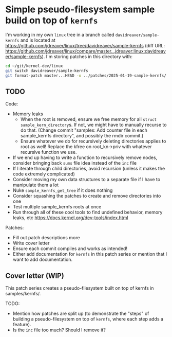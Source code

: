 # Simple pseudo-filesystem sample build on top of `kernfs`

I'm working in my own `linux` tree in a branch called `davidreaver/sample-kernfs` and is located at <https://github.com/jdreaver/linux/tree/davidreaver/sample-kernfs> (diff URL: <https://github.com/jdreaver/linux/compare/master...jdreaver:linux:davidreaver/sample-kernfs>). I'm storing patches in this directory with:

```sh
cd ~/git/kernel-dev/linux
git switch davidreaver/sample-kernfs
git format-patch master...HEAD -o ../patches/2025-01-19-sample-kernfs/
```

## TODO

Code:

- Memory leaks
  - When the root is removed, ensure we free memory for all `struct sample_kern_directory`s. If not, we might have to manually recurse to do that. (Change commit "samples: Add counter file in each sample_kernfs directory", and possibly the rmdir commit.)
  - Ensure whatever we do for recursively deleting directories applies to root as well! Replace the kfree on root_kn->priv with whatever recursive function we use.
- If we end up having to write a function to recursively remove nodes, consider bringing back `sums` file idea instead of the `inc` file
- If I iterate through child directories, avoid recursion (unless it makes the code extremely complicated)
- Consider moving my own data structures to a separate file if I have to manipulate them a lot
- Nuke `sample_kernfs_get_tree` if it does nothing
- Consider squashing the patches to create and remove directories into one
- Test multiple sample_kernfs roots at once
- Run through all of these cool tools to find undefined behavior, memory leaks, etc <https://docs.kernel.org/dev-tools/index.html>

Patches:

- Fill out patch descriptions more
- Write cover letter
- Ensure each commit compiles and works as intended!
- Either add documentation for `kernfs` in this patch series or mention that I want to add documentation.

## Cover letter (WIP)

This patch series creates a pseudo-filesystem built on top of kernfs in
samples/kernfs/.

TODO:

- Mention how patches are split up (to demonstrate the "steps" of building a pseudo-filesystem on top of `kernfs`, where each step adds a feature).
- Is the `inc` file too much? Should I remove it?
